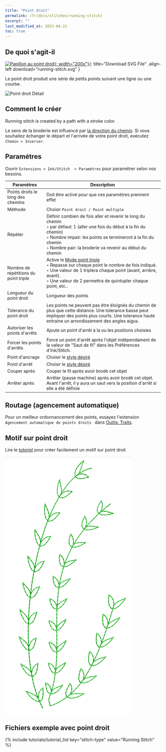 ```yaml
---
title: "Point droit"
permalink: /fr/docs/stitches/running-stitch/
excerpt: ""
last_modified_at: 2023-04-21
toc: true
---
```

## De quoi s'agit-il

[![Papillon au point droit](/assets/images/docs/running-stitch.jpg){: width="200x"}](/assets/images/docs/running-stitch.svg){: title="Download SVG File" .align-left download="running-stitch.svg" }

Le point droit produit une série de petits points suivant une ligne ou une courbe.

![Point droit Détail](/assets/images/docs/running-stitch-detail.jpg)

## Comment le créer

Running stitch is created by a path with a stroke color.

Le sens de la broderie est influencé par [la direction du chemin](/fr/docs/customize/#activation-de-la-direction-des-chemins). Si vous souhaitez échanger le départ et l'arrivée de votre point droit, exécutez `Chemin > Inverser`.

## Paramétres

Ouvrir `Extensions > Ink/Stitch  > Paramètres` pour paramétrer selon vos besoins.

Paramètres|Description
---|---
Points droits le long des chemins |Doit être activé pour que ces paramètres prennent effet
Méthode                           |Choisir `Point droit / Point multiple`
Répéter                           |Définir combien de fois aller et revenir le long du chemin<br />◦ par défaut: 1 (aller une fois du début à la fin du chemin)<br />◦ Nombre impair: les points se termineront à la fin du chemin<br />◦ Nombre pair: la broderie va revenir au début du chemin
Nombre de répétitions du point triple |Active le [Mode point triple](/fr/docs/stitches/bean-stitch/)<br />◦ Repasse sur chaque point le nombre de fois indiqué.<br />◦ Une valeur de 1 triplera chaque point (avant, arrière, avant).<br />◦ Une valeur de 2 permettra de quintupler chaque point, etc..<br />
Longueur du point droit           |Longueur des points 
Tolerance du point droit          |Les points ne peuvent pas être éloignés du chemin de plus que cette distance. Une tolerance basse peut impliquer des points plus courts. Une tolerance haute entraine un arrondissement des angles aigus.
Autoriser les points d'arrêts     |Ajoute un point d'arrêt à la ou les positions choisies
Forcer les points d'arrêts        |Force un point d'arrêt après l'objet indépendament de la valeur de "Saut de fil" dans les Préférences d'Ink/Stitch.
Point d'ancrage                   |Choisir le  [style désiré](/fr/docs/stitches/lock-stitches/)
Point d'arrêt                     |Choisir le  [style désiré](/fr/docs/stitches/lock-stitches/)
Couper après                      |Couper le fil après avoir brodé cet objet
Arrêter après                     |Arrêter (pause machine) après avoir brodé cet objet. Avant l'arrêt, il y aura un saut vers la position d'arrêt si elle a été définie


## Routage (agencement automatique)

Pour un meilleur ordonnancement des points, essayez l'extension `Agencement automatique de points droits ` dans  [Outils: Traits](/fr/docs/stroke-tools/).

## Motif sur point droit

Lire le [tutoriel](/fr/tutorials/patterned-unning-stitch/) pour créer facilement un motif sur point droit

![patterned running stitch](/assets/images/tutorials/pattern-along-path/copy-paste.png)

## Fichiers exemple avec point droit
{% include tutorials/tutorial_list key="stitch-type" value="Running Stitch" %}
